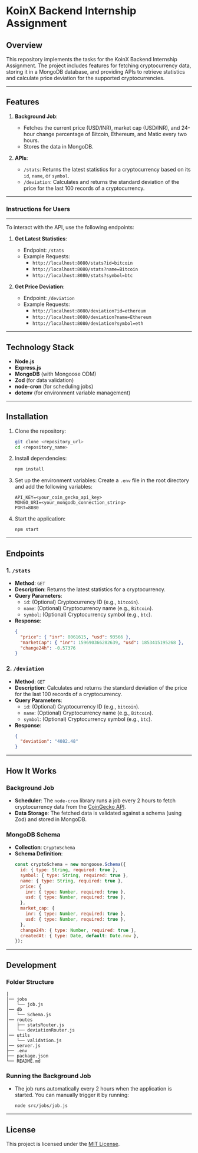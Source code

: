 # KoinX Backend Internship Assignment

## Overview
This repository implements the tasks for the KoinX Backend Internship Assignment. The project includes features for fetching cryptocurrency data, storing it in a MongoDB database, and providing APIs to retrieve statistics and calculate price deviation for the supported cryptocurrencies.

---

## Features

1. **Background Job**:
   - Fetches the current price (USD/INR), market cap (USD/INR), and 24-hour change percentage of Bitcoin, Ethereum, and Matic every two hours.
   - Stores the data in MongoDB.

2. **APIs**:
   - `/stats`: Returns the latest statistics for a cryptocurrency based on its `id`, `name`, or `symbol`.
   - `/deviation`: Calculates and returns the standard deviation of the price for the last 100 records of a cryptocurrency.

---
### Instructions for Users
---
To interact with the API, use the following endpoints:

1. **Get Latest Statistics**:
   - Endpoint: `/stats`
   - Example Requests:
     - `http://localhost:8080/stats?id=bitcoin`
     - `http://localhost:8080/stats?name=Bitcoin`
     - `http://localhost:8080/stats?symbol=btc`

2. **Get Price Deviation**:
   - Endpoint: `/deviation`
   - Example Requests:
     - `http://localhost:8080/deviation?id=ethereum`
     - `http://localhost:8080/deviation?name=Ethereum`
     - `http://localhost:8080/deviation?symbol=eth`

---


## Technology Stack

- **Node.js**
- **Express.js**
- **MongoDB** (with Mongoose ODM)
- **Zod** (for data validation)
- **node-cron** (for scheduling jobs)
- **dotenv** (for environment variable management)

---

## Installation

1. Clone the repository:
   ```bash
   git clone <repository_url>
   cd <repository_name>
   ```

2. Install dependencies:
   ```bash
   npm install
   ```

3. Set up the environment variables:
   Create a `.env` file in the root directory and add the following variables:
   ```env
   API_KEY=<your_coin_gecko_api_key>
   MONGO_URI=<your_mongodb_connection_string>
   PORT=8080
   ```

4. Start the application:
   ```bash
   npm start
   ```

---

## Endpoints

### 1. `/stats`
- **Method**: `GET`
- **Description**: Returns the latest statistics for a cryptocurrency.
- **Query Parameters**:
  - `id`: (Optional) Cryptocurrency ID (e.g., `bitcoin`).
  - `name`: (Optional) Cryptocurrency name (e.g., `Bitcoin`).
  - `symbol`: (Optional) Cryptocurrency symbol (e.g., `btc`).
- **Response**:
  ```json
  {
    "price": { "inr": 8061615, "usd": 93566 },
    "marketCap": { "inr": 159690366282639, "usd": 1853415195268 },
    "change24h": -0.57376
  }
  ```

### 2. `/deviation`
- **Method**: `GET`
- **Description**: Calculates and returns the standard deviation of the price for the last 100 records of a cryptocurrency.
- **Query Parameters**:
  - `id`: (Optional) Cryptocurrency ID (e.g., `bitcoin`).
  - `name`: (Optional) Cryptocurrency name (e.g., `Bitcoin`).
  - `symbol`: (Optional) Cryptocurrency symbol (e.g., `btc`).
- **Response**:
  ```json
  {
    "deviation": "4082.48"
  }
  ```

---

## How It Works

### Background Job
- **Scheduler**: The `node-cron` library runs a job every 2 hours to fetch cryptocurrency data from the [CoinGecko API](https://www.coingecko.com/en/api/documentation).
- **Data Storage**: The fetched data is validated against a schema (using Zod) and stored in MongoDB.

### MongoDB Schema
- **Collection**: `CryptoSchema`
- **Schema Definition**:
  ```javascript
  const cryptoSchema = new mongoose.Schema({
    id: { type: String, required: true },
    symbol: { type: String, required: true },
    name: { type: String, required: true },
    price: {
      inr: { type: Number, required: true },
      usd: { type: Number, required: true },
    },
    market_cap: {
      inr: { type: Number, required: true },
      usd: { type: Number, required: true },
    },
    change24h: { type: Number, required: true },
    createdAt: { type: Date, default: Date.now },
  });
  ```

---

## Development

### Folder Structure
```
|
│── jobs
│   └── job.js
│── db
│   └── Schema.js
│── routes
│   ├── statsRouter.js
│   └── deviationRouter.js
│── utils
│   └── validation.js
│── server.js
├── .env
├── package.json
└── README.md
```

### Running the Background Job
- The job runs automatically every 2 hours when the application is started. You can manually trigger it by running:
  ```bash
  node src/jobs/job.js
  ```

---
## License
This project is licensed under the [MIT License](LICENSE).
